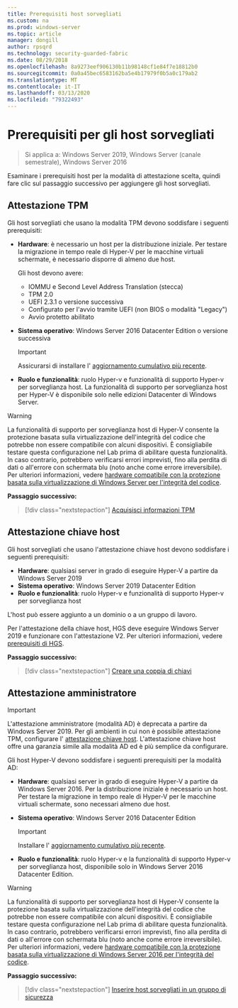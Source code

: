 ```yaml
---
title: Prerequisiti host sorvegliati
ms.custom: na
ms.prod: windows-server
ms.topic: article
manager: dongill
author: rpsqrd
ms.technology: security-guarded-fabric
ms.date: 08/29/2018
ms.openlocfilehash: 8a9273eef906130b11b98148cf1e84f7e18812b0
ms.sourcegitcommit: 0a0a45bec6583162ba5e4b17979f0b5a0c179ab2
ms.translationtype: MT
ms.contentlocale: it-IT
ms.lasthandoff: 03/13/2020
ms.locfileid: "79322493"
---
```

# <a name="prerequisites-for-guarded-hosts"></a>Prerequisiti per gli host sorvegliati

>Si applica a: Windows Server 2019, Windows Server (canale semestrale), Windows Server 2016

Esaminare i prerequisiti host per la modalità di attestazione scelta, quindi fare clic sul passaggio successivo per aggiungere gli host sorvegliati.

## <a name="tpm-trusted-attestation"></a>Attestazione TPM

Gli host sorvegliati che usano la modalità TPM devono soddisfare i seguenti prerequisiti:

-   **Hardware**: è necessario un host per la distribuzione iniziale. Per testare la migrazione in tempo reale di Hyper-V per le macchine virtuali schermate, è necessario disporre di almeno due host.

    Gli host devono avere:
    
    - IOMMU e Second Level Address Translation (stecca)
    - TPM 2.0
    - UEFI 2.3.1 o versione successiva
    - Configurato per l'avvio tramite UEFI (non BIOS o modalità "Legacy")
    - Avvio protetto abilitato
        
-   **Sistema operativo**: Windows Server 2016 Datacenter Edition o versione successiva

    > [!IMPORTANT]
    > Assicurarsi di installare l' [aggiornamento cumulativo più recente](https://support.microsoft.com/help/4000825/windows-10-and-windows-server-2016-update-history).  

-   **Ruolo e funzionalità**: ruolo Hyper-v e funzionalità di supporto Hyper-v per sorveglianza host. La funzionalità di supporto per sorveglianza host per Hyper-V è disponibile solo nelle edizioni Datacenter di Windows Server. 

> [!WARNING]
> La funzionalità di supporto per sorveglianza host di Hyper-V consente la protezione basata sulla virtualizzazione dell'integrità del codice che potrebbe non essere compatibile con alcuni dispositivi. È consigliabile testare questa configurazione nel Lab prima di abilitare questa funzionalità. In caso contrario, potrebbero verificarsi errori imprevisti, fino alla perdita di dati o all'errore con schermata blu (noto anche come errore irreversibile). Per ulteriori informazioni, vedere [hardware compatibile con la protezione basata sulla virtualizzazione di Windows Server per l'integrità del codice](guarded-fabric-compatible-hardware-with-virtualization-based-protection-of-code-integrity.md).

**Passaggio successivo:** 
> [!div class="nextstepaction"]
> [Acquisisci informazioni TPM](guarded-fabric-tpm-trusted-attestation-capturing-hardware.md)

## <a name="host-key-attestation"></a>Attestazione chiave host

Gli host sorvegliati che usano l'attestazione chiave host devono soddisfare i seguenti prerequisiti:

- **Hardware**: qualsiasi server in grado di eseguire Hyper-V a partire da Windows Server 2019
- **Sistema operativo**: Windows Server 2019 Datacenter Edition
- **Ruolo e funzionalità**: ruolo Hyper-v e funzionalità di supporto Hyper-v per sorveglianza host 

L'host può essere aggiunto a un dominio o a un gruppo di lavoro. 

Per l'attestazione della chiave host, HGS deve eseguire Windows Server 2019 e funzionare con l'attestazione V2. Per ulteriori informazioni, vedere [prerequisiti di HGS](guarded-fabric-prepare-for-hgs.md#prerequisites). 

**Passaggio successivo:** 
> [!div class="nextstepaction"]
> [Creare una coppia di chiavi](guarded-fabric-create-host-key.md)

## <a name="admin-trusted-attestation"></a>Attestazione amministratore

>[!IMPORTANT]
>L'attestazione amministratore (modalità AD) è deprecata a partire da Windows Server 2019. Per gli ambienti in cui non è possibile attestazione TPM, configurare l' [attestazione chiave host](#host-key-attestation). L'attestazione chiave host offre una garanzia simile alla modalità AD ed è più semplice da configurare. 

Gli host Hyper-V devono soddisfare i seguenti prerequisiti per la modalità AD:

-   **Hardware**: qualsiasi server in grado di eseguire Hyper-V a partire da Windows Server 2016. Per la distribuzione iniziale è necessario un host. Per testare la migrazione in tempo reale di Hyper-V per le macchine virtuali schermate, sono necessari almeno due host.

-   **Sistema operativo**: Windows Server 2016 Datacenter Edition

    > [!IMPORTANT]
    > Installare l' [aggiornamento cumulativo più recente](https://support.microsoft.com/help/4000825/windows-10-and-windows-server-2016-update-history).

-   **Ruolo e funzionalità**: ruolo Hyper-v e la funzionalità di supporto Hyper-v per sorveglianza host, disponibile solo in Windows Server 2016 Datacenter Edition. 

> [!WARNING]
> La funzionalità di supporto per sorveglianza host di Hyper-V consente la protezione basata sulla virtualizzazione dell'integrità del codice che potrebbe non essere compatibile con alcuni dispositivi. È consigliabile testare questa configurazione nel Lab prima di abilitare questa funzionalità. In caso contrario, potrebbero verificarsi errori imprevisti, fino alla perdita di dati o all'errore con schermata blu (noto anche come errore irreversibile). Per ulteriori informazioni, vedere [hardware compatibile con la protezione basata sulla virtualizzazione di Windows Server 2016 per l'integrità del codice](guarded-fabric-compatible-hardware-with-virtualization-based-protection-of-code-integrity.md).

**Passaggio successivo:** 
> [!div class="nextstepaction"]
> [Inserire host sorvegliati in un gruppo di sicurezza](guarded-fabric-admin-trusted-attestation-creating-a-security-group.md)